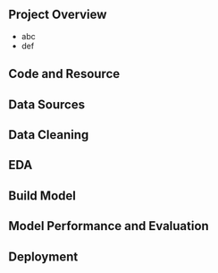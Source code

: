 ## Project Overview
* abc
* def

## Code and Resource


## Data Sources


## Data Cleaning


## EDA


## Build Model


## Model Performance and Evaluation


## Deployment
